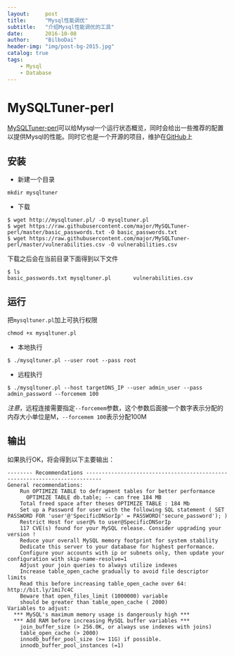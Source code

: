 ```yaml
---
layout:     post
title:      "Mysql性能调优"
subtitle:   "介绍Mysql性能调优的工具"
date:       2016-10-08
author:     "BilboDai"
header-img: "img/post-bg-2015.jpg"
catalog: true
tags:
    - Mysql
    - Database
---
```


MySQLTuner-perl
===
[MySQLTuner-perl](http://mysqltuner.com/)可以给Mysql一个运行状态概览，同时会给出一些推荐的配置以提供Mysql的性能。同时它也是一个开源的项目，维护在[GitHub](https://github.com/major/MySQLTuner-perl)上

安装
----
- 新建一个目录
```
mkdir mysqltuner
```
- 下载
```
$ wget http://mysqltuner.pl/ -O mysqltuner.pl
$ wget https://raw.githubusercontent.com/major/MySQLTuner-perl/master/basic_passwords.txt -O basic_passwords.txt
$ wget https://raw.githubusercontent.com/major/MySQLTuner-perl/master/vulnerabilities.csv -O vulnerabilities.csv
```
下载之后会在当前目录下面得到以下文件
```
$ ls
basic_passwords.txt mysqltuner.pl       vulnerabilities.csv
```

运行
---
把`mysqltuner.pl`加上可执行权限
```
chmod +x mysqltuner.pl
```
- 本地执行
```
$ ./mysqltuner.pl --user root --pass root
```
- 远程执行
```
$ ./mysqltuner.pl --host targetDNS_IP --user admin_user --pass admin_password --forcemem 100
```
*注意*，远程连接需要指定`--forcemem`参数，这个参数后面接一个数字表示分配的内存大小单位是M，`--forcemem 100`表示分配100M

输出
---
如果执行OK，将会得到以下主要输出：
```
-------- Recommendations ---------------------------------------------------------------------------
General recommendations:
    Run OPTIMIZE TABLE to defragment tables for better performance
      OPTIMIZE TABLE db.table; -- can free 184 MB
    Total freed space after theses OPTIMIZE TABLE : 184 Mb
    Set up a Password for user with the following SQL statement ( SET PASSWORD FOR 'user'@'SpecificDNSorIp' = PASSWORD('secure_password'); )
    Restrict Host for user@% to user@SpecificDNSorIp
    117 CVE(s) found for your MySQL release. Consider upgrading your version !
    Reduce your overall MySQL memory footprint for system stability
    Dedicate this server to your database for highest performance.
    Configure your accounts with ip or subnets only, then update your configuration with skip-name-resolve=1
    Adjust your join queries to always utilize indexes
    Increase table_open_cache gradually to avoid file descriptor limits
    Read this before increasing table_open_cache over 64: http://bit.ly/1mi7c4C
    Beware that open_files_limit (1000000) variable
    should be greater than table_open_cache ( 2000)
Variables to adjust:
  *** MySQL's maximum memory usage is dangerously high ***
  *** Add RAM before increasing MySQL buffer variables ***
    join_buffer_size (> 256.0K, or always use indexes with joins)
    table_open_cache (> 2000)
    innodb_buffer_pool_size (>= 11G) if possible.
    innodb_buffer_pool_instances (=1)
```